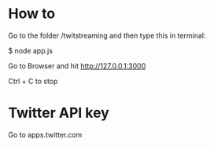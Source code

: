 # How to

Go to the folder /twitstreaming and then type this in terminal:

$ node app.js

Go to Browser and hit http://127.0.0.1:3000

Ctrl + C to stop 

# Twitter API key

Go to apps.twitter.com
